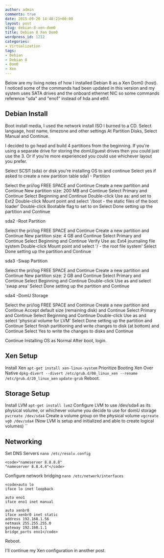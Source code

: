 ```yaml
---
author: admin
comments: true
date: 2015-09-20 14:48:23+00:00
layout: post
slug: debian-8-xen-dom0
title: Debian 8 Xen Dom0
wordpress_id: 1212
categories:
- Virtualization
tags:
- Debian
- Debian 8
- Dom0
- Xen
---
```


Below are my living notes of how I installed Debian 8 as a Xen Dom0 (host). I noticed some of the commands had been updated in this version and my system uses SATA drives and the onboard ethernet NIC so some commands reference "sda" and "eno1" instead of hda and eth1.


## Debian Install


Boot install media, I used the network install ISO I burned to a CD.
Select language, host name, timezone and other settings
At Partition Disks, Select Manual and Continue.


I decided to go head and build 4 partitions from the beginning. If you're using a separate drive for storing the domU/guest drives then you could just use the 3. Or if you're more experienced you could use whichever layout you prefer.


Select SCSI1 (sda) or disk you're installing OS to and continue
Select yes if asked to create a new partition table
sda1 - Partition


Select the pri/log FREE SPACE and Continue
Create a new partition and Continue
New partition size: 200 MB and Continue
Select Primary and Continue
Select Beginning and Continue
Double-click Use as: and set to Ext2
Double-click Mount point and select '/boot - the static files of the boot loader'
Double-click Bootable flag to set to on
Select Done setting up the partition and Continue


sda2 -Root Partition


Select the pri/log FREE SPACE and Continue
Create a new partition and Continue
New partition size: 4 GB and Continue
Select Primary and Continue
Select Beginning and Continue
Verify Use as: Ext4 journaling file system
Double-click Mount point and select '/ - the root file system'
Select Done setting up the partition and Continue


sda3 -Swap Partition


Select the pri/log FREE SPACE and Continue
Create a new partition and Continue
New partition size: 2 GB and Continue
Select Primary and Continue
Select Beginning and Continue
Double-click Use as and select 'swap area'
Select Done setting up the partition and Continue


sda4 -DomU Storage


Select the pri/log FREE SPACE and Continue
Create a new partition and Continue
Accept default size (remaining disk) and Continue
Select Primary and Continue
Select Beginning and Continue
Double-click Use as and select 'physical volume for LVM'
Select Done setting up the partition and Continue
Select finish partitioning and write changes to disk (at bottom) and Continue
Select Yes to write the changes to disks and Continue


Continue Installing OS as Normal
After boot, login.


## Xen Setup


Install Xen
`apt-get install xen-linux-system`
Prioritize Booting Xen Over Native
`dpkg-divert --divert /etc/grub.d/08_linux_xen --rename /etc/grub.d/20_linux_xen`
`update-grub`
Reboot.


## Storage Setup


Install LVM
`apt-get install lvm2`
Configure LVM to use /dev/sda4 as its physical volume, or whichever volume you decide to use for domU storage
`pvcreate /dev/sda4`
Create a volume group on the physical volume
`vgcreate vg0 /dev/sda4`
(Now LVM is setup and initialized and able to create logical volumes)
``


## Networking


Set DNS Servers
`nano /etc/resolv.config`

    
    <code>"nameserver 8.8.8.8"
    "nameserver 8.8.4.4"</code>


Configure network bridging
`nano /etc/network/interfaces`

    
    <code>auto lo
    iface lo inet loopback
    
    auto eno1
    iface eno1 inet manual
    
    auto xenbr0
    iface xenbr0 inet static
    address 192.168.1.56
    netmask 255.255.255.0
    gateway 192.168.1.1
    bridge_ports eno1</code>


Reboot.

I'll continue my Xen configuration in another post.
